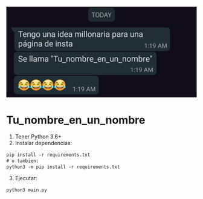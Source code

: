 <p align="center">
  <img src="Screenshot.png">
</p>

# Tu_nombre_en_un_nombre
1. Tener Python 3.6+
2. Instalar dependencias:
```
pip install -r requirements.txt
# o tambien:
python3 -m pip install -r requirements.txt
```
3. Ejecutar:
```
python3 main.py
```
